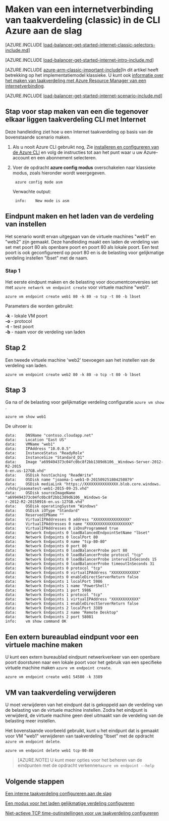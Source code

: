 <properties
   pageTitle="Aan de slag voor het maken van een internetverbinding van taakverdeling in klassieke implementatiemodel met de CLI Azure | Microsoft Azure"
   description="Informatie over het maken van een internetverbinding van taakverdeling in het gebruik van de Azure CLI klassieke implementatiemodel"
   services="load-balancer"
   documentationCenter="na"
   authors="sdwheeler"
   manager="carmonm"
   editor=""
   tags="azure-service-management"
/>
<tags
   ms.service="load-balancer"
   ms.devlang="na"
   ms.topic="get-started-article"
   ms.tgt_pltfrm="na"
   ms.workload="infrastructure-services"
   ms.date="02/09/2016"
   ms.author="sewhee" />

# <a name="get-started-creating-an-internet-facing-load-balancer-classic-in-the-azure-cli"></a>Maken van een internetverbinding van taakverdeling (classic) in de CLI Azure aan de slag

[AZURE.INCLUDE [load-balancer-get-started-internet-classic-selectors-include.md](../../includes/load-balancer-get-started-internet-classic-selectors-include.md)]

[AZURE.INCLUDE [load-balancer-get-started-internet-intro-include.md](../../includes/load-balancer-get-started-internet-intro-include.md)]

[AZURE.INCLUDE [azure-arm-classic-important-include](../../includes/azure-arm-classic-important-include.md)]In dit artikel heeft betrekking op het implementatiemodel klassieke. U kunt ook [informatie over het maken van taakverdeling met Azure Resource Manager van een internetverbinding](load-balancer-get-started-internet-arm-ps.md).

[AZURE.INCLUDE [load-balancer-get-started-internet-scenario-include.md](../../includes/load-balancer-get-started-internet-scenario-include.md)]


## <a name="step-by-step-creating-an-internet-facing-load-balancer-using-cli"></a>Stap voor stap maken van een die tegenover elkaar liggen taakverdeling CLI met Internet

Deze handleiding ziet hoe u een Internet taakverdeling op basis van de bovenstaande scenario maken.

1. Als u nooit Azure CLI gebruikt nog, Zie [installeren en configureren van de Azure CLI](../../articles/xplat-cli-install.md) en volg de instructies tot aan het punt waar u uw Azure-account en een abonnement selecteren.

2. Voer de opdracht **azure config modus** overschakelen naar klassieke modus, zoals hieronder wordt weergegeven.

        azure config mode asm

    Verwachte output:

        info:    New mode is asm


## <a name="create-endpoint-and-load-balancer-set"></a>Eindpunt maken en het laden van de verdeling van instellen

Het scenario wordt ervan uitgegaan van de virtuele machines "web1" en "web2" zijn gemaakt.
Deze handleiding maakt een laden de verdeling van set met poort 80 als openbare poort en poort 80 als lokale poort. Een test poort is ook geconfigureerd op poort 80 en is de belasting voor gelijkmatige verdeling instellen "lbset" met de naam.


### <a name="step-1"></a>Stap 1

Het eerste eindpunt maken en de belasting voor documentconversies set met `azure network vm endpoint create` voor virtuele machine "web1".

    azure vm endpoint create web1 80 -k 80 -o tcp -t 80 -b lbset

Parameters die worden gebruikt:

**-k** - lokale VM poort<br>
**-o** - protocol<BR>
**-t** - test poort<BR>
**-b** - naam voor de verdeling van laden<BR>

## <a name="step-2"></a>Stap 2

Een tweede virtuele machine 'web2' toevoegen aan het instellen van de verdeling van laden.

    azure vm endpoint create web2 80 -k 80 -o tcp -t 80 -b lbset

## <a name="step-3"></a>Stap 3

Ga na of de belasting voor gelijkmatige verdeling configuratie `azure vm show` .

    azure vm show web1

De uitvoer is:

    data:    DNSName "contoso.cloudapp.net"
    data:    Location "East US"
    data:    VMName "web1"
    data:    IPAddress "10.0.0.5"
    data:    InstanceStatus "ReadyRole"
    data:    InstanceSize "Standard_D1"
    data:    Image "a699494373c04fc0bc8f2bb1389d6106__Windows-Server-2012-R2-2015
    6-en.us-127GB.vhd"
    data:    OSDisk hostCaching "ReadWrite"
    data:    OSDisk name "joaoma-1-web1-0-201509251804250879"
    data:    OSDisk mediaLink "https://XXXXXXXXXXXXXXX.blob.core.windows.
    /vhds/joaomatest-web1-2015-09-25.vhd"
    data:    OSDisk sourceImageName "a699494373c04fc0bc8f2bb1389d6106__Windows-Se
    r-2012-R2-20150916-en.us-127GB.vhd"
    data:    OSDisk operatingSystem "Windows"
    data:    OSDisk iOType "Standard"
    data:    ReservedIPName ""
    data:    VirtualIPAddresses 0 address "XXXXXXXXXXXXXXXX"
    data:    VirtualIPAddresses 0 name "XXXXXXXXXXXXXXXXXXXX"
    data:    VirtualIPAddresses 0 isDnsProgrammed true
    data:    Network Endpoints 0 loadBalancedEndpointSetName "lbset"
    data:    Network Endpoints 0 localPort 80
    data:    Network Endpoints 0 name "tcp-80-80"
    data:    Network Endpoints 0 port 80
    data:    Network Endpoints 0 loadBalancerProbe port 80
    data:    Network Endpoints 0 loadBalancerProbe protocol "tcp"
    data:    Network Endpoints 0 loadBalancerProbe intervalInSeconds 15
    data:    Network Endpoints 0 loadBalancerProbe timeoutInSeconds 31
    data:    Network Endpoints 0 protocol "tcp"
    data:    Network Endpoints 0 virtualIPAddress "XXXXXXXXXXXX"
    data:    Network Endpoints 0 enableDirectServerReturn false
    data:    Network Endpoints 1 localPort 5986
    data:    Network Endpoints 1 name "PowerShell"
    data:    Network Endpoints 1 port 5986
    data:    Network Endpoints 1 protocol "tcp"
    data:    Network Endpoints 1 virtualIPAddress "XXXXXXXXXXXX"
    data:    Network Endpoints 1 enableDirectServerReturn false
    data:    Network Endpoints 2 localPort 3389
    data:    Network Endpoints 2 name "Remote Desktop"
    data:    Network Endpoints 2 port 58081
    info:    vm show command OK

## <a name="create-a-remote-desktop-endpoint-for-a-virtual-machine"></a>Een extern bureaublad eindpunt voor een virtuele machine maken

U kunt een extern bureaublad eindpunt netwerkverkeer van een openbare poort doorsturen naar een lokale poort voor het gebruik van een specifieke virtuele machine maken `azure vm endpoint create`.

    azure vm endpoint create web1 54580 -k 3389


## <a name="remove-virtual-machine-from-load-balancer"></a>VM van taakverdeling verwijderen

U moet verwijderen van het eindpunt dat is gekoppeld aan de verdeling van de belasting van de virtuele machine instellen. Zodra het eindpunt is verwijderd, de virtuele machine geen deel uitmaakt van de verdeling van de belasting meer instellen.

 Het bovenstaande voorbeeld gebruikt, kunt u het eindpunt dat is gemaakt voor VM "web1" verwijderen van taakverdeling "lbset" met de opdracht `azure vm endpoint delete`.

    azure vm endpoint delete web1 tcp-80-80


>[AZURE.NOTE] U kunt meer opties voor het beheren van de eindpunten met de opdracht verkennen`azure vm endpoint --help`


## <a name="next-steps"></a>Volgende stappen

[Een interne taakverdeling configureren aan de slag](load-balancer-get-started-ilb-arm-ps.md)

[Een modus voor het laden gelijkmatige verdeling configureren](load-balancer-distribution-mode.md)

[Niet-actieve TCP time-outinstellingen voor uw taakverdeling configureren](load-balancer-tcp-idle-timeout.md)

